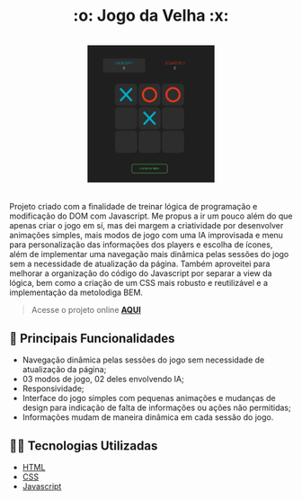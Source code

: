 

<div align="center">
<h1>
:o: Jogo da Velha :x:
</h1>

<br>
<img src="./assets/preview/main.png" title="board" style="width: 45%;"> 
</div>
<br>


Projeto criado com a finalidade de treinar lógica de programação e modificação do DOM com Javascript. Me propus a ir um pouco além do que apenas criar o jogo em sí, mas dei margem a criatividade por desenvolver animações simples, mais modos de jogo com uma IA improvisada e menu para personalização das informações dos players e escolha de ícones, além de implementar uma navegação mais dinâmica pelas sessões do jogo sem a necessidade de atualização da página. Também aproveitei para melhorar a organização do código do Javascript por separar a view da lógica, bem como a criação de um CSS mais robusto e reutilizável e a implementação da metolodiga BEM.

> Acesse o projeto online **[AQUI](https://deivisonsm.github.io/Jogo-da-Velha/)**

## :pushpin: Principais Funcionalidades

- Navegação dinâmica pelas sessões do jogo sem necessidade de atualização da página;
- 03 modos de jogo, 02 deles envolvendo IA;
- Responsividade;
- Interface do jogo simples com pequenas animações e mudanças de design para indicação de falta de informações ou ações não permitidas;
- Informações mudam de maneira dinâmica em cada sessão do jogo.

## 	:man_technologist: Tecnologias Utilizadas

- [HTML](https://developer.mozilla.org/en-US/docs/Web/HTML)
- [CSS](https://developer.mozilla.org/en-US/docs/Web/CSS)
- [Javascript](https://developer.mozilla.org/en-US/docs/Web/JavaScript)
